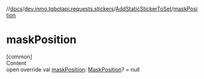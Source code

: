 //[docs](../../../index.md)/[dev.inmo.tgbotapi.requests.stickers](../index.md)/[AddStaticStickerToSet](index.md)/[maskPosition](mask-position.md)



# maskPosition  
[common]  
Content  
open override val [maskPosition](mask-position.md): [MaskPosition](../../dev.inmo.tgbotapi.types.stickers/-mask-position/index.md)? = null  



